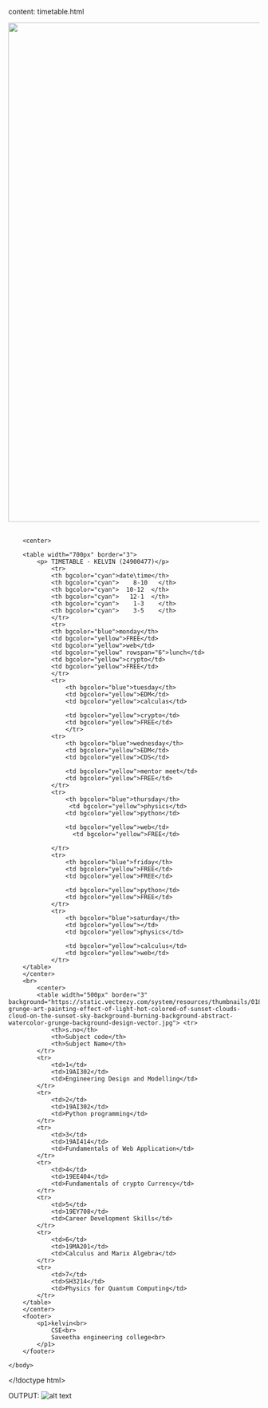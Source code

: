 content:
timetable.html
    
<!doctype html>
<html lang="en">
    <head>
        <meta charset="UTF-8">
        <meta name="viewport" content="width=device-width, initial-scale=1.0">
        <title>TIME TABLE</title>
     <center>  
         <tilte>
            <img src="https://saveetha.ac.in/wp-content/uploads/2024/03/sec-logo-01as.png" width="1000px">
        </tilte>
     </center>
    </head>
    <br>
    <body background ="https://wallpapers.com/images/hd/simple-pink-av9ur5pkqm4b73zv.jpg">
        
        <center>  
          
        <table width="700px" border="3">
            <p> TIMETABLE - KELVIN (24900477)</p>
                <tr>
                <th bgcolor="cyan">date\time</th>
                <th bgcolor="cyan">    8-10   </th>
                <th bgcolor="cyan">  10-12  </th>
                <th bgcolor="cyan">   12-1  </th>
                <th bgcolor="cyan">    1-3    </th>
                <th bgcolor="cyan">    3-5    </th>
                </tr>
                <tr>
                <th bgcolor="blue">monday</th>
                <td bgcolor="yellow">FREE</td>
                <td bgcolor="yellow">web</td>
                <td bgcolor="yellow" rowspan="6">lunch</td>
                <td bgcolor="yellow">crypto</td>
                <td bgcolor="yellow">FREE</td>
                </tr>
                <tr>
                    <th bgcolor="blue">tuesday</th>
                    <td bgcolor="yellow">EDM</td>
                    <td bgcolor="yellow">calculas</td>
            
                    <td bgcolor="yellow">crypto</td>
                    <td bgcolor="yellow">FREE</td>
                    </tr>
                <tr>
                    <th bgcolor="blue">wednesday</th>
                    <td bgcolor="yellow">EDM</td>
                    <td bgcolor="yellow">CDS</td>
            
                    <td bgcolor="yellow">mentor meet</td>
                    <td bgcolor="yellow">FREE</td>
                </tr>   
                <tr>
                    <th bgcolor="blue">thursday</th>
                     <td bgcolor="yellow">physics</td>
                    <td bgcolor="yellow">python</td>
            
                    <td bgcolor="yellow">web</td>
                      <td bgcolor="yellow">FREE</td>
                    
                </tr> 
                <tr>
                    <th bgcolor="blue">friday</th>
                    <td bgcolor="yellow">FREE</td>
                    <td bgcolor="yellow">FREE</td>
            
                    <td bgcolor="yellow">python</td>
                    <td bgcolor="yellow">FREE</td>
                </tr>   
                <tr>
                    <th bgcolor="blue">saturday</th>
                    <td bgcolor="yellow"></td>
                    <td bgcolor="yellow">physics</td>
            
                    <td bgcolor="yellow">calculus</td>
                    <td bgcolor="yellow">web</td>
                </tr>
        </table>
        </center>
        <br>
            <center>
            <table width="500px" border="3" background="https://static.vecteezy.com/system/resources/thumbnails/018/800/338/small/colorful-grunge-art-painting-effect-of-light-hot-colored-of-sunset-clouds-cloud-on-the-sunset-sky-background-burning-background-abstract-watercolor-grunge-background-design-vector.jpg"> <tr>
                <th>s.no</th>
                <th>Subject code</th>
                <th>Subject Name</th>
            </tr>
            <tr>
                <td>1</td>
                <td>19AI302</td>
                <td>Engineering Design and Modelling</td>
            </tr>
            <tr>
                <td>2</td>
                <td>19AI302</td>
                <td>Python programming</td>
            </tr>
            <tr>
                <td>3</td>
                <td>19AI414</td>
                <td>Fundamentals of Web Application</td>
            </tr>
            <tr>
                <td>4</td>
                <td>19EE404</td>
                <td>Fundamentals of crypto Currency</td>
            </tr>
            <tr>
                <td>5</td>
                <td>19EY708</td>
                <td>Career Development Skills</td>
            </tr>
            <tr>
                <td>6</td>
                <td>19MA201</td>
                <td>Calculus and Marix Algebra</td>
            </tr>
            <tr>
                <td>7</td>
                <td>SH3214</td>
                <td>Physics for Quantum Computing</td>
            </tr>
        </table>
        </center>
        <footer>
            <p1>kelvin<br>
                CSE<br>
                Saveetha engineering college<br>
            </p1>
        </footer>
        
    </body>
</!doctype html>

OUTPUT:
      ![alt text](image.png)
